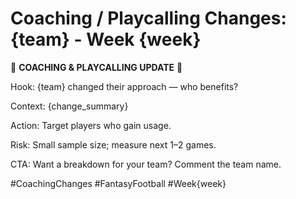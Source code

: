 # Coaching / Playcalling Changes: {team} - Week {week}

🔧 **COACHING & PLAYCALLING UPDATE** 🔧

Hook: {team} changed their approach — who benefits?

Context: {change_summary}

Action: Target players who gain usage.

Risk: Small sample size; measure next 1–2 games.

CTA: Want a breakdown for your team? Comment the team name.

#CoachingChanges #FantasyFootball #Week{week}
